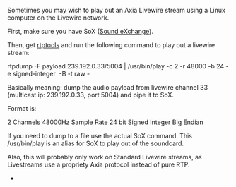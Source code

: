 Sometimes you may wish to play out an Axia Livewire stream using a Linux computer on the Livewire network.

First, make sure you have SoX ([Sound eXchange](http://sox.sourceforge.net/ "http://sox.sourceforge.net/")).

Then, get [rtptools](http://www.cs.columbia.edu/irt/software/rtptools/ "http://www.cs.columbia.edu/irt/software/rtptools/") and run the following command to play out a livewire stream:

rtpdump -F payload 239.192.0.33/5004 | /usr/bin/play -c 2 -r 48000 -b 24 -e signed-integer  -B -t raw -

Basically meaning: dump the audio payload from livewire channel 33 (multicast ip: 239.192.0.33, port 5004) and pipe it to SoX.

Format is:

2 Channels
 48000Hz Sample Rate
 24 bit
 Signed Integer
 Big Endian

If you need to dump to a file use the actual SoX command. This /usr/bin/play is an alias for SoX to play out of the soundcard.

Also, this will probably only work on Standard Livewire streams, as Livestreams use a propriety Axia protocol instead of pure RTP.

*
